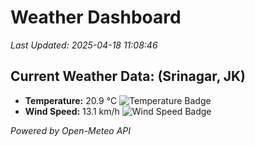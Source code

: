 
# Weather Dashboard

_Last Updated: 2025-04-18 11:08:46_

## Current Weather Data: (Srinagar, JK)
- **Temperature:** 20.9 °C ![Temperature Badge](https://img.shields.io/badge/Temperature-Medium%20Temp-green)
- **Wind Speed:** 13.1 km/h ![Wind Speed Badge](https://img.shields.io/badge/Wind%20Speed-Light%20Wind-blue)

*Powered by Open-Meteo API*

